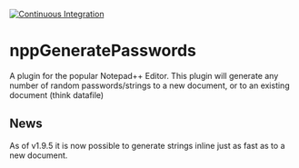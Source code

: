 [![Continuous Integration](https://github.com/cmbsolutions/nppRandomStringGenerator/actions/workflows/CI_build.yml/badge.svg)](https://github.com/cmbsolutions/nppRandomStringGenerator/actions/workflows/CI_build.yml)

# nppGeneratePasswords
A plugin for the popular Notepad++ Editor. This plugin will generate any number of random passwords/strings to a  new document, or to an existing document (think datafile)

## News
As of v1.9.5 it is now possible to generate strings inline just as fast as to a new document.